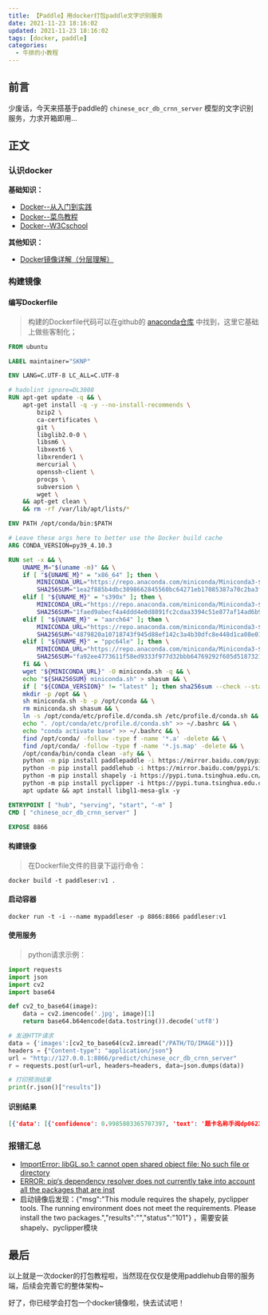```yaml
---
title: 【Paddle】用docker打包paddle文字识别服务
date: 2021-11-23 18:16:02
updated: 2021-11-23 18:16:02
tags: [docker, paddle]
categories: 
  - 牛排的小教程
---
```


## 前言

少废话，今天来搭基于paddle的 `chinese_ocr_db_crnn_server` 模型的文字识别服务，力求开箱即用...

<!-- more -->

## 正文

### 认识docker

**基础知识：** 

- [Docker--从入门到实践](https://yeasy.gitbook.io/docker_practice/) 
- [Docker--菜鸟教程](https://www.runoob.com/docker/docker-tutorial.html) 
- [Docker--W3Cschool](https://www.w3cschool.cn/docker/) 

**其他知识：**

- [Docker镜像详解（分层理解）](https://blog.csdn.net/myjess/article/details/109380948) 

### 构建镜像

#### 编写Dockerfile

> 构建的Dockerfile代码可以在github的 [anaconda仓库](https://github.com/ContinuumIO/docker-images) 中找到，这里它基础上做些客制化；

```dockerfile
FROM ubuntu

LABEL maintainer="SKNP"

ENV LANG=C.UTF-8 LC_ALL=C.UTF-8

# hadolint ignore=DL3008
RUN apt-get update -q && \
    apt-get install -q -y --no-install-recommends \
        bzip2 \
        ca-certificates \
        git \
        libglib2.0-0 \
        libsm6 \
        libxext6 \
        libxrender1 \
        mercurial \
        openssh-client \
        procps \
        subversion \
        wget \
    && apt-get clean \
    && rm -rf /var/lib/apt/lists/*

ENV PATH /opt/conda/bin:$PATH

# Leave these args here to better use the Docker build cache
ARG CONDA_VERSION=py39_4.10.3

RUN set -x && \
    UNAME_M="$(uname -m)" && \
    if [ "${UNAME_M}" = "x86_64" ]; then \
        MINICONDA_URL="https://repo.anaconda.com/miniconda/Miniconda3-${CONDA_VERSION}-Linux-x86_64.sh"; \
        SHA256SUM="1ea2f885b4dbc3098662845560bc64271eb17085387a70c2ba3f29fff6f8d52f"; \
    elif [ "${UNAME_M}" = "s390x" ]; then \
        MINICONDA_URL="https://repo.anaconda.com/miniconda/Miniconda3-${CONDA_VERSION}-Linux-s390x.sh"; \
        SHA256SUM="1faed9abecf4a4ddd4e0d8891fc2cdaa3394c51e877af14ad6b9d4aadb4e90d8"; \
    elif [ "${UNAME_M}" = "aarch64" ]; then \
        MINICONDA_URL="https://repo.anaconda.com/miniconda/Miniconda3-${CONDA_VERSION}-Linux-aarch64.sh"; \
        SHA256SUM="4879820a10718743f945d88ef142c3a4b30dfc8e448d1ca08e019586374b773f"; \
    elif [ "${UNAME_M}" = "ppc64le" ]; then \
        MINICONDA_URL="https://repo.anaconda.com/miniconda/Miniconda3-${CONDA_VERSION}-Linux-ppc64le.sh"; \
        SHA256SUM="fa92ee4773611f58ed9333f977d32bbb64769292f605d518732183be1f3321fa"; \
    fi && \
    wget "${MINICONDA_URL}" -O miniconda.sh -q && \
    echo "${SHA256SUM} miniconda.sh" > shasum && \
    if [ "${CONDA_VERSION}" != "latest" ]; then sha256sum --check --status shasum; fi && \
    mkdir -p /opt && \
    sh miniconda.sh -b -p /opt/conda && \
    rm miniconda.sh shasum && \
    ln -s /opt/conda/etc/profile.d/conda.sh /etc/profile.d/conda.sh && \
    echo ". /opt/conda/etc/profile.d/conda.sh" >> ~/.bashrc && \
    echo "conda activate base" >> ~/.bashrc && \
    find /opt/conda/ -follow -type f -name '*.a' -delete && \
    find /opt/conda/ -follow -type f -name '*.js.map' -delete && \
    /opt/conda/bin/conda clean -afy && \
    python -m pip install paddlepaddle -i https://mirror.baidu.com/pypi/simple && \
    python -m pip install paddlehub -i https://mirror.baidu.com/pypi/simple && \ 
    python -m pip install shapely -i https://pypi.tuna.tsinghua.edu.cn/simple && \
    python -m pip install pyclipper -i https://pypi.tuna.tsinghua.edu.cn/simple && \
    apt update && apt install libgl1-mesa-glx -y

ENTRYPOINT [ "hub", "serving", "start", "-m" ]
CMD [ "chinese_ocr_db_crnn_server" ]

EXPOSE 8866

```

#### 构建镜像

> 在Dockerfile文件的目录下运行命令：

```shell
docker build -t paddleser:v1 .
```

#### 启动容器

```shell
docker run -t -i --name mypaddleser -p 8866:8866 paddleser:v1
```

#### 使用服务

> python请求示例：

```python
import requests
import json
import cv2
import base64

def cv2_to_base64(image):
    data = cv2.imencode('.jpg', image)[1]
    return base64.b64encode(data.tostring()).decode('utf8')

# 发送HTTP请求
data = {'images':[cv2_to_base64(cv2.imread("/PATH/TO/IMAGE"))]}
headers = {"Content-type": "application/json"}
url = "http://127.0.0.1:8866/predict/chinese_ocr_db_crnn_server"
r = requests.post(url=url, headers=headers, data=json.dumps(data))

# 打印预测结果
print(r.json()["results"])
```

#### 识别结果

```json
[{'data': [{'confidence': 0.9985803365707397, 'text': '题卡名称手阅dp0623', 'text_box_position': [[637, 121], [1017, 121], [1017, 158], [637, 158]]}, {'confidence': 0.999457061290741, 'text': '姓名：', 'text_box_position': [[116, 258], [193, 265], [191, 301], [110, 296]]}, {'confidence': 0.9995811581611633, 'text': '班级：', 'text_box_position': [[420, 265], [495, 265], [495, 296], [420, 296]]}, {'confidence': 0.9991462230682373, 'text': '考号', 'text_box_position': [[1215, 265], [1267, 265], [1267, 296], [1215, 296]]}, {'confidence': 0.9980509877204895, 'text': '考场/座位号：', 'text_box_position': [[118, 311], [294, 311], [294, 348], [118, 348]]}, {'confidence': 0.984246551990509, 'text': '1.答题前请将姓名、班级、考场、准考证号填写清楚', 'text_box_position': [[126, 367], [712, 367], [712, 396], [126, 396]]}, {'confidence': 0.9982198476791382, 'text': '2.客观题答题，必须使用2B铅笔填涂，修改时擦干净', 'text_box_position': [[126, 401], [712, 401], [712, 430], [126, 430]]}, {'confidence': 0.9995695352554321, 'text': '3.主观题答题，必须使用黑色签字笔书写。', 'text_box_position': [[126, 440], [591, 438], [591, 467], [126, 469]]}, {'confidence': 0.9992306232452393, 'text': '4.必须在题号对应的答题区域内作答，超出答题区域书写', 'text_box_position': [[129, 474], [756, 474], [756, 503], [129, 503]]}, {'confidence': 0.9997410178184509, 'text': '无效。', 'text_box_position': [[131, 508], [191, 508], [191, 540], [131, 540]]}, {'confidence': 0.9975578188896179, 'text': '5.保持答卷清洁、完整', 'text_box_position': [[126, 547], [389, 547], [389, 576], [126, 576]]}, {'confidence': 0.9963907599449158, 'text': '正确填涂', 'text_box_position': [[129, 645], [232, 645], [232, 676], [129, 676]]}, {'confidence': 0.995934247970581, 'text': '缺考标记', 'text_box_position': [[518, 645], [624, 645], [624, 676], [518, 676]]}, {'confidence': 0.9811494946479797, 'text': '客观题（单选题1-5）', 'text_box_position': [[129, 759], [387, 764], [387, 800], [129, 796]]}, {'confidence': 0.9948947429656982, 'text': '2', 'text_box_position': [[152, 871], [170, 888], [152, 908], [134, 890]]}, {'confidence': 0.9998996257781982, 'text': '3', 'text_box_position': [[139, 898], [165, 898], [165, 944], [139, 944]]}, {'confidence': 0.996778666973114, 'text': '4', 'text_box_position': [[144, 954], [162, 954], [162, 981], [144, 981]]}, {'confidence': 0.9997808933258057, 'text': '简答题', 'text_box_position': [[129, 1083], [227, 1083], [227, 1122], [129, 1122]]}, {'confidence': 0.9994387626647949, 'text': '第1页', 'text_box_position': [[291, 2176], [348, 2176], [348, 2200], [291, 2200]]}], 'save_path': ''}]
```

### 报错汇总

- [ImportError: libGL.so.1: cannot open shared object file: No such file or directory](https://blog.csdn.net/agonysome/article/details/108985079)
- [ERROR: pip‘s dependency resolver does not currently take into account all the packages that are inst](https://blog.csdn.net/weixin_43582443/article/details/111478698) 
- 启动镜像后发现：{"msg":"This module requires the shapely, pyclipper tools. The running environment does not meet the requirements. Please install the two packages.","results":"","status":"101"} ，需要安装shapely、pyclipper模块

## 最后

以上就是一次docker的打包教程啦，当然现在仅仅是使用paddlehub自带的服务端，后续会完善它的整体架构~

好了，你已经学会打包一个docker镜像啦，快去试试吧！
